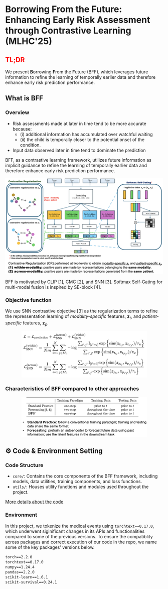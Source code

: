 # Borrowing From the Future: Enhancing Early Risk Assessment through Contrastive Learning (MLHC'25)

## <span style="color: red;">TL;DR</span>
We present **B**orrowing **F**rom the **F**uture (BFF), which leverages future information to refine the learning of temporally earlier data and therefore enhance early risk prediction performance.
## What is BFF
### Overview
- Risk assessments made at later in time tend to be more accurate because: 
	- (i) additional information has accumulated over watchful waiting
	- (ii) the child is temporally closer to the potential onset of the condition. 
- Input data observed later in time tend to dominate the prediction

BFF, as a contrastive learning framework, utilizes future information as implicit guidance to refine the learning of temporally earlier data and therefore enhance early risk prediction performance.

![BFF](./res/bff.png "BFF overview")

BFF is motivated by CLIP [1], CMC [2], and SNN [3]. Softmax Self-Gating for multi-modal fusion is inspired by SE-block [4].

### Objective function

We use SNN contrastive objective [3] as the regularization terms to refine the repressentation learning of *modality-specific* features, $\boldsymbol{z}_t$, and *patient-specific* features, $\boldsymbol{z}_p$.

<p align="center"> <img src="./res/objective.png" alt="objective function" width="400"/>

### Characteristics of BFF compared to other approaches
<p align="center"> <img src="./res/bff-vs-other.png" alt="bff vs. other" width="400"/>


## ⚙️ Code & Environment Setting

### Code Structure
- `core/`: Contains the core components of the BFF framework, including models, data utilities, training components, and loss functions.
- `utils/`: Houses utility functions and modules used throughout the project.

[More details about the code](README-code.md)




### Environment
In this project, we tokenize the medical events using `torchtext==0.17.0`, which underwent siginificant changes in its APIs and functionalities compared to some of the previous versions. To ensure the compatiblity across packages and correct execution of our code in the repo, we name some of the key packages' versions below.
```
torch==2.2.0
torchtext==0.17.0
numpy==1.24.4
pandas==2.2.0
scikit-learn==1.6.1
scikit-survival==0.24.1
```
